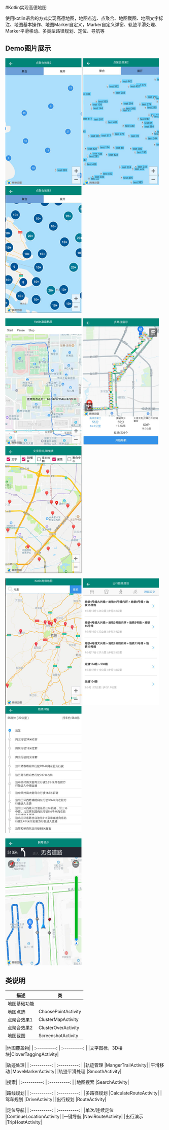 #Kotlin实现高德地图

   使用kotlin语言的方式实现高德地图，地图点选、点聚合、地图截图、地图文字标注、地图基本操作、地图Marker自定义，Marker自定义弹窗、轨迹平滑处理、Marker平滑移动、多类型路径规划、定位、导航等


## Demo图片展示
<img src="picture/icon_cluster_two.png" width="240" height="400"> <img src="picture/icon_cluster_two_open.png" width="240" height="400"> <img src="picture/icon_cluster_one.png" width="240" height="400"> 

<img src="picture/icon__marker_move.png" width="240" height="400"> <img src="picture/icon_drive_route.png" width="240" height="400"> <img src="picture/icon_map_marker.png" width="240" height="400"> 

<img src="picture/icon_search.png" width="240" height="400"> <img src="picture/icon_route.png" width="240" height="400"> <img src="picture/icon_route_detail.png" width="240" height="400"> 

<img src="picture/icon_navi.png" width="240" height="400"> 

## 类说明

| 描述 | 类 |
| ---------- | ------------- |
|地图基础功能|
|地图点选        |ChoosePointActivity|
|点聚合效果1     |ClusterMapActivity|
|点聚合效果2     |ClusterOverActivity|
|地图截图        |ScreenshotActivity|

|地图覆盖物|
| :----------: | :----------: |
|文字图标，3D楼块|CloverTaggingActivity|

|轨迹处理|
| :----------: | :----------: |
|轨迹管理        |MangerTrailActivity|
|平滑移动        |MoveMarkerActivity|
|轨迹平滑处理    |SmoothActivity|

|搜索|
| :----------: | :----------: |
|地图搜索        |SearchActivity|

|路线规划|
| :----------: | :----------: |
|多路径规划      |CalculateRouteActivity|
|驾车规划        |DriveActivity|
|出行规划        |RouteActivity|

|定位导航|
| :----------: | :----------: |
|单次/连续定位   |ContinueLocationActivity|
|一键导航        |NaviRouteActivity|
|出行演示        |TripHostActivity|

